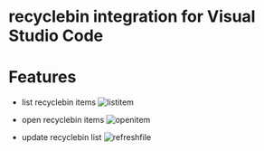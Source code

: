 # recyclebin integration for Visual Studio Code

# Features

- list recyclebin items
![listitem](https://raw.githubusercontent.com/tositadanakada/gomi/master/media/demo/openitem.gif)

- open recyclebin items
![openitem](https://raw.githubusercontent.com/tositadanakada/gomi/master/media/demo/openitem.gif)

- update recyclebin list
![refreshfile](https://raw.githubusercontent.com/tositadanakada/gomi/master/media/demo/refreshitem.gif)
